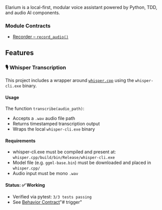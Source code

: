 Elarium is a local-first, modular voice assistant powered by Python, TDD, and audio AI components.


### Module Contracts
- [Recorder – `record_audio()`](docs/record_audio_behavior_contract.md)

## Features

### 🎙️ Whisper Transcription

This project includes a wrapper around [`whisper.cpp`](https://github.com/ggerganov/whisper.cpp) using the `whisper-cli.exe` binary.

#### Usage
The function `transcribe(audio_path)`:
- Accepts a `.wav` audio file path
- Returns timestamped transcription output
- Wraps the local `whisper-cli.exe` binary

#### Requirements
- whisper-cli.exe must be compiled and present at:  
  `whisper.cpp/build/bin/Release/whisper-cli.exe`
- Model file (e.g. `ggml-base.bin`) must be downloaded and placed in `whisper.cpp/`
- Audio input must be mono `.wav`

#### Status: ✅ Working
- Verified via pytest: `3/3 tests passing`
- See [Behavior Contract](docs/transcribe_whisper_contract.md)"# trigger" 
